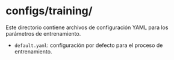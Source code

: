 # configs/training/

Este directorio contiene archivos de configuración YAML para los parámetros de entrenamiento.

- `default.yaml`: configuración por defecto para el proceso de entrenamiento. 